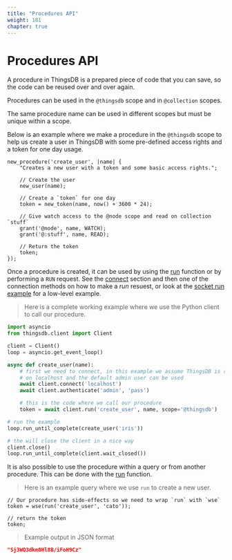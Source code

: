```yaml
---
title: "Procedures API"
weight: 181
chapter: true
---
```


# Procedures API

A procedure in ThingsDB is a prepared piece of code that you can save, so the code can be reused over and over again.

Procedures can be used in the `@thingsdb` scope and in `@collection` scopes.

The same procedure name can be used in different scopes but must be unique within a scope.

Below is an example where we make a procedure in the `@thingsdb` scope to help us create a user in ThingsDB with some
pre-defined access rights and a token for one day usage.

```thingsdb,should_pass,@t
new_procedure('create_user', |name| {
    "Creates a new user with a token and some basic access rights.";

    // Create the user
    new_user(name);

    // Create a `token` for one day
    token = new_token(name, now() + 3600 * 24);

    // Give watch access to the @node scope and read on collection `stuff`
    grant('@node', name, WATCH);
    grant('@:stuff', name, READ);

    // Return the token
    token;
});
```

Once a procedure is created, it can be used by using the [run](./run) function or by performing a `RUN` request. See the [connect](../connect) section and then one of the connection methods on how to make a *run* resuest, or look at the [socket run example](../connect/socket/run) for a low-level example.

> Here is a complete working example where we use the Python client to call our procedure.

```python
import asyncio
from thingsdb.client import Client

client = Client()
loop = asyncio.get_event_loop()

async def create_user(name):
    # first we need to connect, in this example we assume ThingsDB is running
    # on localhost and the default admin user can be used
    await client.connect('localhost')
    await client.authenticate('admin', 'pass')

    # this is the code where we call our procedure
    token = await client.run('create_user', name, scope='@thingsdb')

# run the example
loop.run_until_complete(create_user('iris'))

# the will close the client in a nice way
client.close()
loop.run_until_complete(client.wait_closed())
```

It is also possible to use the procedure within a query or from another procedure. This can be done with the [run](./run) function.

> Here is an example query where we use `run` to create a new user.

```thingsdb,should_pass,@t
// Our procedure has side-effects so we need to wrap `run` with `wse`
token = wse(run('create_user', 'cato'));

// return the token
token;
```

> Example output in JSON format

```json
"Sj3WQ3dkm8Hl8B/iFoH9Cz"
```
